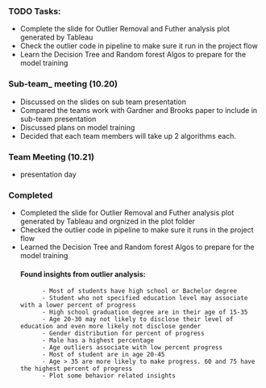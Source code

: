 ### TODO Tasks:
   - Complete the slide for Outlier Removal and Futher analysis plot generated by Tableau
   - Check the outlier code in pipeline to make sure it run in the project flow
   - Learn the Decision Tree and Random forest Algos to prepare for the model training

   
### Sub-team_ meeting (10.20)
   - Discussed on the slides on sub team presentation
   - Compared the teams work with Gardner and Brooks paper to include in sub-team presentation
   - Discussed plans on model training
   - Decided that each team members will take up 2 algorithms each.
### Team Meeting (10.21)
   - presentation day
   
### Completed
   - Completed the slide for Outlier Removal and Futher analysis plot generated by Tableau and orgnized in the plot folder
   - Checked the outlier code in pipeline to make sure it runs in the project flow
   - Learned the Decision Tree and Random forest Algos to prepare for the model training
     #### Found insights from outlier analysis:
               - Most of students have high school or Bachelor degree
               - Student who not specified education level may associate with a lower percent of progress
               - High school graduation degree are in their age of 15-35
               - Age 20-30 may not likely to disclose their level of education and even more likely not disclose gender
               - Gender distribution for percent of progress
               - Male has a highest percentage
               - Age outliers associate with low percent progress
               - Most of student are in age 20-45
               - Age > 35 are more likely to make progress. 60 and 75 have the highest percent of progress
               - Plot some behavior related insights

  
